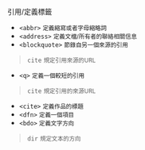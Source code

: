 引用/定義標籤
- `<abbr>` <small>定義縮寫或者字母縮略詞</small>
- `<address>` <small>定義文檔/所有者的聯絡相關信息</small>
- `<blockquote>` <small>節錄自另一個來源的引用</small>

>`cite` <small>規定引用來源的URL</small>
- `<q>` <small>定義一個較短的引用</small>

>`cite` <small>規定引用的來源URL</small>
- `<cite>` <small>定義作品的標題</small>
- `<dfn>` <small>定義一個項目</small>
- `<bdo>` <small>定義文字方向</small>

>`dir` <small>規定文本的方向</small>